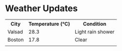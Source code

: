 # Weather Updates

<!-- WEATHER-UPDATE-START -->
<table><tr><th>City</th><th>Temperature (°C)</th><th>Condition</th></tr><tr><td>Valsad</td><td>28.3</td><td>Light rain shower</td></tr><tr><td>Boston</td><td>17.8</td><td>Clear</td></tr><tr><td></td><td></td><td></td></tr></table>
<!-- WEATHER-UPDATE-END -->
